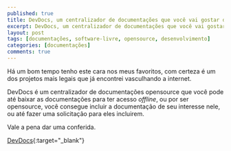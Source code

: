 ```yaml
---
published: true
title: DevDocs, um centralizador de documentações que você vai gostar de conhecer
excerpt: DevDocs, um centralizador de documentações que você vai gostar de conhecer
layout: post
tags: [documentações, software-livre, opensource, desenvolvimento]
categories: [documentações]
comments: true
---
```

Há um bom tempo tenho este cara nos meus favoritos, com certeza é um dos projetos mais legais que já encontrei vasculhando a internet.

DevDocs é um centralizador de documentações opensource que você pode até baixar as documentações para ter acesso _offline_, ou por ser opensource, você consegue incluir a documentação de seu interesse nele, ou até fazer uma solicitação para eles incluirem.

Vale a pena dar uma conferida.

[DevDocs](http://devdocs.io/){:target="_blank"}
